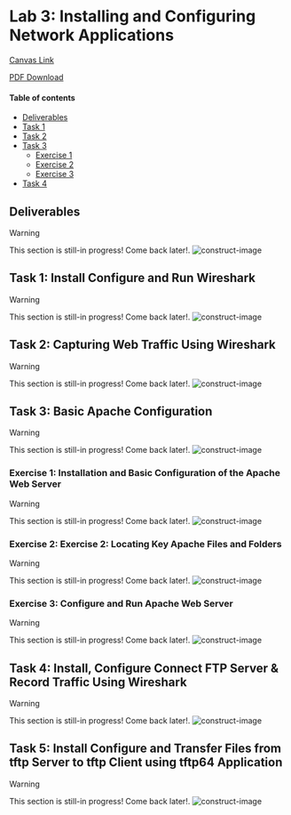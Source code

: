 # Lab 3: Installing and Configuring Network Applications

[Canvas Link](https://canvas.csun.edu/courses/150468/assignments/1855195)

[PDF Download](https://canvas.csun.edu/courses/150468/files/24746401?wrap=1)

#### Table of contents
* [Deliverables](#deliverables)
* [Task 1](#task-1-install-configure-and-run-wireshark)
* [Task 2](#task-2-capturing-web-traffic-using-wireshark)
* [Task 3](#task-3-basic-apache-configuration)
    * [Exercise 1](#exercise-1-installation-and-basic-configuration-of-the-apache-web-server)
    * [Exercise 2](#exercise-2-exercise-2-locating-key-apache-files-and-folders)
    * [Exercise 3](#exercise-3-configure-and-run-apache-web-server)
* [Task 4](#task-4-install-configure-connect-ftp-server--record-traffic-using-wireshark)

## Deliverables

> [!WARNING]
> This section is still-in progress! Come back later!.
> ![construct-image](https://external-content.duckduckgo.com/iu/?u=https%3A%2F%2Ftse1.mm.bing.net%2Fth%3Fid%3DOIP.mHarBb6inKIqSYfF_n0wMAHaFP%26pid%3DApi&f=1&ipt=05f131b6198dc7595813ceb0c96972b46cd11305791ed0fdf802b6fe4a432071&ipo=images)

## Task 1: Install Configure and Run Wireshark

> [!WARNING]
> This section is still-in progress! Come back later!.
> ![construct-image](https://external-content.duckduckgo.com/iu/?u=https%3A%2F%2Ftse1.mm.bing.net%2Fth%3Fid%3DOIP.mHarBb6inKIqSYfF_n0wMAHaFP%26pid%3DApi&f=1&ipt=05f131b6198dc7595813ceb0c96972b46cd11305791ed0fdf802b6fe4a432071&ipo=images)

## Task 2: Capturing Web Traffic Using Wireshark

> [!WARNING]
> This section is still-in progress! Come back later!.
> ![construct-image](https://external-content.duckduckgo.com/iu/?u=https%3A%2F%2Ftse1.mm.bing.net%2Fth%3Fid%3DOIP.mHarBb6inKIqSYfF_n0wMAHaFP%26pid%3DApi&f=1&ipt=05f131b6198dc7595813ceb0c96972b46cd11305791ed0fdf802b6fe4a432071&ipo=images)

## Task 3: Basic Apache Configuration

> [!WARNING]
> This section is still-in progress! Come back later!.
> ![construct-image](https://external-content.duckduckgo.com/iu/?u=https%3A%2F%2Ftse1.mm.bing.net%2Fth%3Fid%3DOIP.mHarBb6inKIqSYfF_n0wMAHaFP%26pid%3DApi&f=1&ipt=05f131b6198dc7595813ceb0c96972b46cd11305791ed0fdf802b6fe4a432071&ipo=images)

### Exercise 1: Installation and Basic Configuration of the Apache Web Server

> [!WARNING]
> This section is still-in progress! Come back later!.
> ![construct-image](https://external-content.duckduckgo.com/iu/?u=https%3A%2F%2Ftse1.mm.bing.net%2Fth%3Fid%3DOIP.mHarBb6inKIqSYfF_n0wMAHaFP%26pid%3DApi&f=1&ipt=05f131b6198dc7595813ceb0c96972b46cd11305791ed0fdf802b6fe4a432071&ipo=images)

### Exercise 2: Exercise 2: Locating Key Apache Files and Folders

> [!WARNING]
> This section is still-in progress! Come back later!.
> ![construct-image](https://external-content.duckduckgo.com/iu/?u=https%3A%2F%2Ftse1.mm.bing.net%2Fth%3Fid%3DOIP.mHarBb6inKIqSYfF_n0wMAHaFP%26pid%3DApi&f=1&ipt=05f131b6198dc7595813ceb0c96972b46cd11305791ed0fdf802b6fe4a432071&ipo=images)

### Exercise 3: Configure and Run Apache Web Server

> [!WARNING]
> This section is still-in progress! Come back later!.
> ![construct-image](https://external-content.duckduckgo.com/iu/?u=https%3A%2F%2Ftse1.mm.bing.net%2Fth%3Fid%3DOIP.mHarBb6inKIqSYfF_n0wMAHaFP%26pid%3DApi&f=1&ipt=05f131b6198dc7595813ceb0c96972b46cd11305791ed0fdf802b6fe4a432071&ipo=images)

## Task 4: Install, Configure Connect FTP Server & Record Traffic Using Wireshark

> [!WARNING]
> This section is still-in progress! Come back later!.
> ![construct-image](https://external-content.duckduckgo.com/iu/?u=https%3A%2F%2Ftse1.mm.bing.net%2Fth%3Fid%3DOIP.mHarBb6inKIqSYfF_n0wMAHaFP%26pid%3DApi&f=1&ipt=05f131b6198dc7595813ceb0c96972b46cd11305791ed0fdf802b6fe4a432071&ipo=images)

## Task 5: Install Configure and Transfer Files from tftp Server to tftp Client using tftp64 Application 

> [!WARNING]
> This section is still-in progress! Come back later!.
> ![construct-image](https://external-content.duckduckgo.com/iu/?u=https%3A%2F%2Ftse1.mm.bing.net%2Fth%3Fid%3DOIP.mHarBb6inKIqSYfF_n0wMAHaFP%26pid%3DApi&f=1&ipt=05f131b6198dc7595813ceb0c96972b46cd11305791ed0fdf802b6fe4a432071&ipo=images)